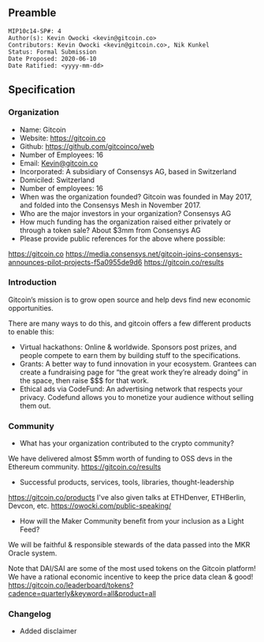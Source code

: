 ## Preamble

```
MIP10c14-SP#: 4
Author(s): Kevin Owocki <kevin@gitcoin.co>
Contributors: Kevin Owocki <kevin@gitcoin.co>, Nik Kunkel
Status: Formal Submission
Date Proposed: 2020-06-10
Date Ratified: <yyyy-mm-dd>
``` 

## Specification

### Organization
- Name: Gitcoin
- Website: https://gitcoin.co
- Github: https://github.com/gitcoinco/web
- Number of Employees: 16
- Email: Kevin@gitcoin.co
- Incorporated: A subsidiary of Consensys AG, based in Switzerland
- Domiciled: Switzerland
- Number of employees: 16
- When was the organization founded?  Gitcoin was founded in May 2017, and folded into the Consensys Mesh in November 2017.
- Who are the major investors in your organization? Consensys AG
- How much funding has the organization raised either privately or through a token sale?  About $3mm from Consensys AG
- Please provide public references for the above where possible:

https://gitcoin.co
https://media.consensys.net/gitcoin-joins-consensys-announces-pilot-projects-f5a0955de9d6
https://gitcoin.co/results

### Introduction
Gitcoin’s mission is to grow open source and help devs find new economic opportunities.

There are many ways to do this, and gitcoin offers a few different products to enable this:

- Virtual hackathons: Online & worldwide. Sponsors post prizes, and people compete to earn them by building stuff to the specifications.
- Grants: A better way to fund innovation in your ecosystem. Grantees can create a fundraising page for “the great work they’re already doing” in the space, then raise $$$ for that work.
- Ethical ads via CodeFund: An advertising network that respects your privacy. Codefund allows you to monetize your audience without selling them out.


### Community
- What has your organization contributed to the crypto community?

We have delivered almost $5mm worth of funding to OSS devs in the Ethereum community. https://gitcoin.co/results

- Successful products, services, tools, libraries, thought-leadership

https://gitcoin.co/products
I've also given talks at ETHDenver, ETHBerlin, Devcon, etc. https://owocki.com/public-speaking/

- How will the Maker Community benefit from your inclusion as a Light Feed?

We will be faithful & responsible stewards of the data passed into the MKR Oracle system.

Note that DAI/SAI are some of the most used tokens on the Gitcoin platform!  We have a rational economic incentive to keep the price data clean & good!  https://gitcoin.co/leaderboard/tokens?cadence=quarterly&keyword=all&product=all

### Changelog
- Added disclaimer